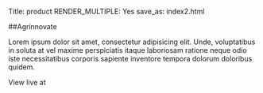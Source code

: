 Title: product
RENDER_MULTIPLE: Yes
save_as: index2.html

##Agrinnovate

Lorem ipsum dolor sit amet, consectetur adipisicing elit. Unde, voluptatibus in soluta at vel maxime perspiciatis itaque laboriosam ratione neque odio iste necessitatibus corporis sapiente inventore tempora dolorum doloribus quidem.

View live at

